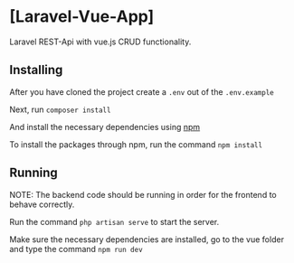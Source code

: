 # [Laravel-Vue-App]

Laravel REST-Api with vue.js CRUD functionality.

## Installing

After you have cloned the project create a `.env` out of the `.env.example`

Next, run `composer install`

And install the necessary dependencies using [npm](https://docs.npmjs.com/about-npm/)

To install the packages through npm, run the command `npm install`

## Running

NOTE: The backend code should be running in order for the frontend to behave correctly.

Run the command `php artisan serve` to start the server.

Make sure the necessary dependencies are installed, go to the vue folder and type the command `npm run dev`
